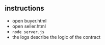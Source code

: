 ## instructions
- open buyer.html
- open seller.html
- `node server.js`
- the logs describe the logic of the contract